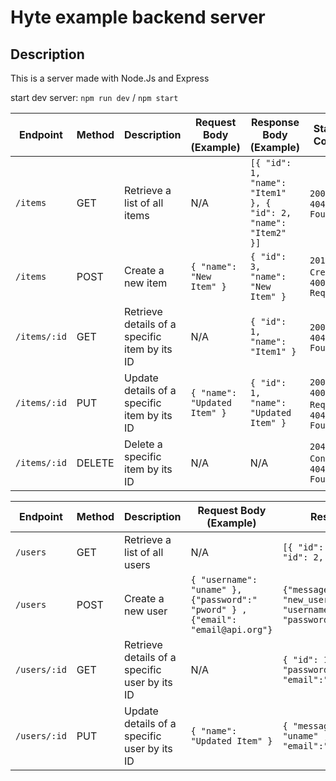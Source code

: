 # Hyte example backend server

## Description
This is a server made with Node.Js and Express

start dev server: `npm run dev` / `npm start`


| Endpoint      | Method | Description                                        | Request Body (Example)            | Response Body (Example)        | Status Codes                         |
|---------------|--------|----------------------------------------------------|----------------------------------|--------------------------------|-------------------------------------|
| `/items`      | GET    | Retrieve a list of all items                       | N/A                              | `[{ "id": 1, "name": "Item1" }, { "id": 2, "name": "Item2" }]` | `200 OK`, `404 Not Found`           |
| `/items`      | POST   | Create a new item                                  | `{ "name": "New Item" }`         | `{ "id": 3, "name": "New Item" }` | `201 Created`, `400 Bad Request`    |
| `/items/:id`  | GET    | Retrieve details of a specific item by its ID      | N/A                              | `{ "id": 1, "name": "Item1" }`  | `200 OK`, `404 Not Found`           |
| `/items/:id`  | PUT    | Update details of a specific item by its ID        | `{ "name": "Updated Item" }`     | `{ "id": 1, "name": "Updated Item" }` | `200 OK`, `400 Bad Request`, `404 Not Found` |
| `/items/:id`  | DELETE | Delete a specific item by its ID                   | N/A                              | N/A                            | `204 No Content`, `404 Not Found`    |


| Endpoint      | Method | Description                                        | Request Body (Example)            | Response Body (Example)        | Status Codes                         |
|---------------|--------|----------------------------------------------------|----------------------------------|--------------------------------|-------------------------------------|
| `/users`      | GET    | Retrieve a list of all users                       | N/A                              | `[{ "id": 1, "name": "Item1" }, { "id": 2, "name": "Item2" }]` | `200 OK`, `404 Not Found`           |
| `/users`      | POST   | Create a new user                                  | `{ "username": "uname" }, {"password":" "pword" } , {"email": "email@api.org"}`         | `{"message": 'User created', "new_user": {"id":"id", "username":"uname", "password":"pword","email":"email"}}` | `201 Created`, `400 Bad Request`    |
| `/users/:id`  | GET    | Retrieve details of a specific user by its ID      | N/A                              | `{ "id": 1, "username": "uname" , "password": "pword", "email":"email@api.org"}`  | `200 OK`, `404 Not Found`           |
| `/users/:id`  | PUT    | Update details of a specific user by its ID        | `{ "name": "Updated Item" }`     | `{ "message":{ "id": 1, "username": "uname" , "password": "pword", "email":"email@api.org"}  }` | `200 OK`, `400 Bad Request`, `404 Not Found` |
